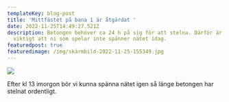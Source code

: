 ```yaml
---
templateKey: blog-post
title: 'Mittfästet på bana 1 är åtgärdat '
date: 2022-11-25T14:49:27.521Z
description: Betongen behöver ca 24 h på sig för att stelna. Därför är det
  viktigt att ni som spelar inte spänner nätet idag.
featuredpost: true
featuredimage: /img/skärmbild-2022-11-25-155349.jpg
---
```


![](/img/skärmbild-2022-11-25-155349.jpg)

E﻿fter kl 13 imorgon bör vi kunna spänna nätet igen så länge betongen har stelnat ordentligt.
